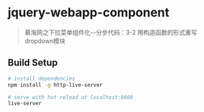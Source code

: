 # jquery-webapp-component

> 慕淘网之下拉菜单组件化--分步代码：3-2 用构造函数的形式重写dropdown模块

## Build Setup

``` bash
# install dependencies
npm install -g http-live-server

# serve with hot reload at localhost:8080
live-server

```